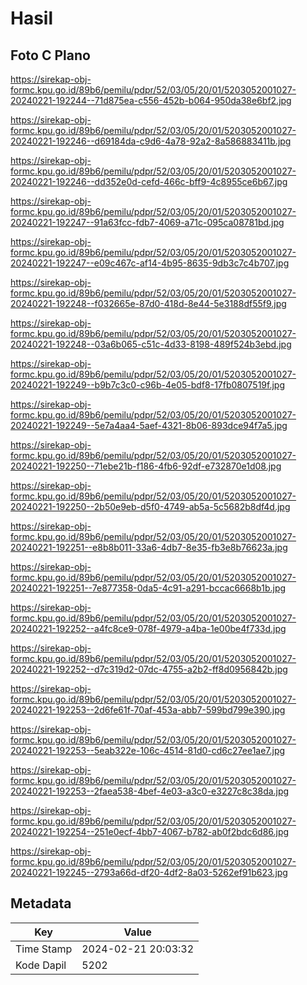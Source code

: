 # Hasil

## Foto C Plano

https://sirekap-obj-formc.kpu.go.id/89b6/pemilu/pdpr/52/03/05/20/01/5203052001027-20240221-192244--71d875ea-c556-452b-b064-950da38e6bf2.jpg

https://sirekap-obj-formc.kpu.go.id/89b6/pemilu/pdpr/52/03/05/20/01/5203052001027-20240221-192246--d69184da-c9d6-4a78-92a2-8a586883411b.jpg

https://sirekap-obj-formc.kpu.go.id/89b6/pemilu/pdpr/52/03/05/20/01/5203052001027-20240221-192246--dd352e0d-cefd-466c-bff9-4c8955ce6b67.jpg

https://sirekap-obj-formc.kpu.go.id/89b6/pemilu/pdpr/52/03/05/20/01/5203052001027-20240221-192247--91a63fcc-fdb7-4069-a71c-095ca08781bd.jpg

https://sirekap-obj-formc.kpu.go.id/89b6/pemilu/pdpr/52/03/05/20/01/5203052001027-20240221-192247--e09c467c-af14-4b95-8635-9db3c7c4b707.jpg

https://sirekap-obj-formc.kpu.go.id/89b6/pemilu/pdpr/52/03/05/20/01/5203052001027-20240221-192248--f032665e-87d0-418d-8e44-5e3188df55f9.jpg

https://sirekap-obj-formc.kpu.go.id/89b6/pemilu/pdpr/52/03/05/20/01/5203052001027-20240221-192248--03a6b065-c51c-4d33-8198-489f524b3ebd.jpg

https://sirekap-obj-formc.kpu.go.id/89b6/pemilu/pdpr/52/03/05/20/01/5203052001027-20240221-192249--b9b7c3c0-c96b-4e05-bdf8-17fb0807519f.jpg

https://sirekap-obj-formc.kpu.go.id/89b6/pemilu/pdpr/52/03/05/20/01/5203052001027-20240221-192249--5e7a4aa4-5aef-4321-8b06-893dce94f7a5.jpg

https://sirekap-obj-formc.kpu.go.id/89b6/pemilu/pdpr/52/03/05/20/01/5203052001027-20240221-192250--71ebe21b-f186-4fb6-92df-e732870e1d08.jpg

https://sirekap-obj-formc.kpu.go.id/89b6/pemilu/pdpr/52/03/05/20/01/5203052001027-20240221-192250--2b50e9eb-d5f0-4749-ab5a-5c5682b8df4d.jpg

https://sirekap-obj-formc.kpu.go.id/89b6/pemilu/pdpr/52/03/05/20/01/5203052001027-20240221-192251--e8b8b011-33a6-4db7-8e35-fb3e8b76623a.jpg

https://sirekap-obj-formc.kpu.go.id/89b6/pemilu/pdpr/52/03/05/20/01/5203052001027-20240221-192251--7e877358-0da5-4c91-a291-bccac6668b1b.jpg

https://sirekap-obj-formc.kpu.go.id/89b6/pemilu/pdpr/52/03/05/20/01/5203052001027-20240221-192252--a4fc8ce9-078f-4979-a4ba-1e00be4f733d.jpg

https://sirekap-obj-formc.kpu.go.id/89b6/pemilu/pdpr/52/03/05/20/01/5203052001027-20240221-192252--d7c319d2-07dc-4755-a2b2-ff8d0956842b.jpg

https://sirekap-obj-formc.kpu.go.id/89b6/pemilu/pdpr/52/03/05/20/01/5203052001027-20240221-192253--2d6fe61f-70af-453a-abb7-599bd799e390.jpg

https://sirekap-obj-formc.kpu.go.id/89b6/pemilu/pdpr/52/03/05/20/01/5203052001027-20240221-192253--5eab322e-106c-4514-81d0-cd6c27ee1ae7.jpg

https://sirekap-obj-formc.kpu.go.id/89b6/pemilu/pdpr/52/03/05/20/01/5203052001027-20240221-192253--2faea538-4bef-4e03-a3c0-e3227c8c38da.jpg

https://sirekap-obj-formc.kpu.go.id/89b6/pemilu/pdpr/52/03/05/20/01/5203052001027-20240221-192254--251e0ecf-4bb7-4067-b782-ab0f2bdc6d86.jpg

https://sirekap-obj-formc.kpu.go.id/89b6/pemilu/pdpr/52/03/05/20/01/5203052001027-20240221-192245--2793a66d-df20-4df2-8a03-5262ef91b623.jpg


## Metadata

| Key        | Value               |
| ---------- | ------------------- |
| Time Stamp | 2024-02-21 20:03:32 |
| Kode Dapil | 5202                |



